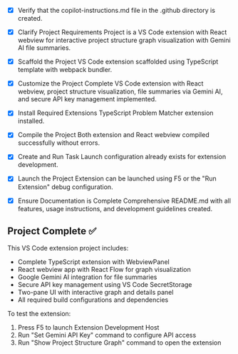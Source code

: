 <!-- Use this file to provide workspace-specific custom instructions to Copilot. For more details, visit https://code.visualstudio.com/docs/copilot/copilot-customization#_use-a-githubcopilotinstructionsmd-file -->
- [x] Verify that the copilot-instructions.md file in the .github directory is created.

- [x] Clarify Project Requirements
  Project is a VS Code extension with React webview for interactive project structure graph visualization with Gemini AI file summaries.

- [x] Scaffold the Project
  VS Code extension scaffolded using TypeScript template with webpack bundler.

- [x] Customize the Project
  Complete VS Code extension with React webview, project structure visualization, file summaries via Gemini AI, and secure API key management implemented.

- [x] Install Required Extensions
  TypeScript Problem Matcher extension installed.

- [x] Compile the Project
  Both extension and React webview compiled successfully without errors.

- [x] Create and Run Task
  Launch configuration already exists for extension development.

- [x] Launch the Project
  Extension can be launched using F5 or the "Run Extension" debug configuration.

- [x] Ensure Documentation is Complete
  Comprehensive README.md with all features, usage instructions, and development guidelines created.

## Project Complete ✅

This VS Code extension project includes:
- Complete TypeScript extension with WebviewPanel
- React webview app with React Flow for graph visualization
- Google Gemini AI integration for file summaries
- Secure API key management using VS Code SecretStorage
- Two-pane UI with interactive graph and details panel
- All required build configurations and dependencies

To test the extension:
1. Press F5 to launch Extension Development Host
2. Run "Set Gemini API Key" command to configure API access
3. Run "Show Project Structure Graph" command to open the extension
